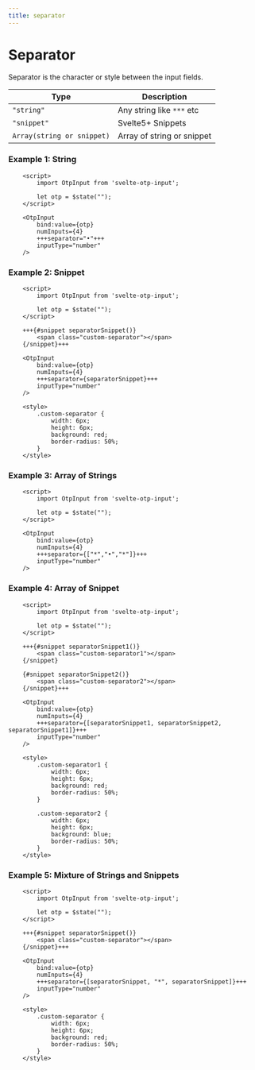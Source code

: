 ```yaml
---
title: separator
---
```


# Separator

Separator is the character or style between the input fields.

| Type                       | Description                |
|----------------------------|----------------------------|
| `"string"`                 | Any string like `***` etc  |
| `"snippet"`                | Svelte5+ Snippets          |
| `Array(string or snippet)` | Array of string or snippet |

### Example 1: String
```svelte
    <script>
        import OtpInput from 'svelte-otp-input';
    
        let otp = $state("");
    </script>
    
    <OtpInput
        bind:value={otp}
        numInputs={4}
        +++separator="•"+++
        inputType="number"
    />
```

### Example 2: Snippet
```svelte
    <script>
        import OtpInput from 'svelte-otp-input';
    
        let otp = $state("");
    </script>
    
    +++{#snippet separatorSnippet()}
        <span class="custom-separator"></span>
    {/snippet}+++
    
    <OtpInput
        bind:value={otp}
        numInputs={4}
        +++separator={separatorSnippet}+++
        inputType="number"
    />
    
    <style>
        .custom-separator {
            width: 6px;
            height: 6px;
            background: red;
            border-radius: 50%;
        }
    </style>
```

### Example 3: Array of Strings
```svelte
    <script>
        import OtpInput from 'svelte-otp-input';
    
        let otp = $state("");
    </script>
    
    <OtpInput
        bind:value={otp}
        numInputs={4}
        +++separator={["*","•","*"]}+++
        inputType="number"
    />    
```

### Example 4: Array of Snippet
```svelte
    <script>
        import OtpInput from 'svelte-otp-input';
    
        let otp = $state("");
    </script>
    
    +++{#snippet separatorSnippet1()}
        <span class="custom-separator1"></span>
    {/snippet}
    
    {#snippet separatorSnippet2()}
        <span class="custom-separator2"></span>
    {/snippet}+++
    
    <OtpInput
        bind:value={otp}
        numInputs={4}
        +++separator={[separatorSnippet1, separatorSnippet2, separatorSnippet1]}+++
        inputType="number"
    />
    
    <style>
        .custom-separator1 {
            width: 6px;
            height: 6px;
            background: red;
            border-radius: 50%;
        }
        
        .custom-separator2 {
            width: 6px;
            height: 6px;
            background: blue;
            border-radius: 50%;
        }
    </style>
```

### Example 5: Mixture of Strings and Snippets
```svelte
    <script>
        import OtpInput from 'svelte-otp-input';
    
        let otp = $state("");
    </script>
    
    +++{#snippet separatorSnippet()}
        <span class="custom-separator"></span>
    {/snippet}+++
    
    <OtpInput
        bind:value={otp}
        numInputs={4}
        +++separator={[separatorSnippet, "*", separatorSnippet]}+++
        inputType="number"
    />
    
    <style>
        .custom-separator {
            width: 6px;
            height: 6px;
            background: red;
            border-radius: 50%;
        }
    </style>
```